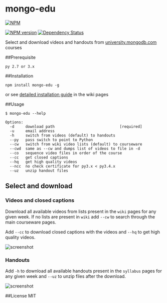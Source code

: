mongo-edu
=========

[![NPM](https://nodei.co/npm/mongo-edu.png?compact=true)](https://nodei.co/npm/mongo-edu/)

[![NPM version](https://badge.fury.io/js/mongo-edu.png)](http://badge.fury.io/js/mongo-edu)
[![Dependency Status](https://gemnasium.com/przemyslawpluta/mongo-edu.png)](https://gemnasium.com/przemyslawpluta/mongo-edu)

Select and download videos and handouts from [university.mongodb.com](https://university.mongodb.com) courses

##Prerequisite

```
py 2.7 or 3.x
```

##Installation

```
npm install mongo-edu -g
```

or see [detailed installation guide](https://github.com/przemyslawpluta/mongo-edu/wiki/Installation) in the wiki pages

##Usage

```
$ mongo-edu --help

Options:
  -d     download path                             [required]
  -u     email address
  -h     switch from videos (default) to handouts
  --py   pass switch to point to Python
  --cw   switch from wiki video lists (default) to courseware
  --cwd  same as --cw and dumps list of videos to file in -d
  --co   sequence video files in order of the course
  --cc   get closed captions
  --hq   get high quality videos
  --ncc  no check certificate for py3.x < py3.4.x
  --uz   unzip handout files
```

## Select and download

### Videos and closed captions

Download all available videos from lists present in the `wiki` pages for any given week. If no lists are present in `wiki` add `--cw` to search through the main courseware pages.

Add `--cc` to download closed captions with the videos and `--hq` to get high quality videos.

![screenshot](https://raw.github.com/przemyslawpluta/mongo-edu/gh-pages/images/me-videos.gif)

### Handouts

Add `-h` to download all available handouts present in the `syllabus` pages for any given week and `--uz` to unzip files after the download.

![screenshot](https://raw.github.com/przemyslawpluta/mongo-edu/gh-pages/images/me-handouts.gif)


##License
MIT
